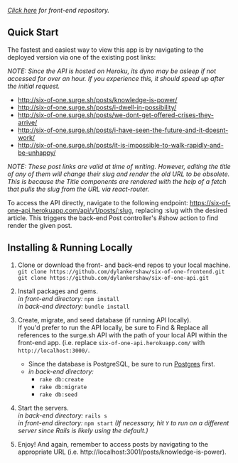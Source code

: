 *[Click here](https://github.com/dylankershaw/six-of-one-frontend) for front-end repository.*

## Quick Start
The fastest and easiest way to view this app is by navigating to the deployed version via one of the existing post links:

*NOTE: Since the API is hosted on Heroku, its dyno may be asleep if not accessed for over an hour. If you experience this, it should speed up after the initial request.*

  * http://six-of-one.surge.sh/posts/knowledge-is-power/
  * http://six-of-one.surge.sh/posts/i-dwell-in-possibility/
  * http://six-of-one.surge.sh/posts/we-dont-get-offered-crises-they-arrive/
  * http://six-of-one.surge.sh/posts/i-have-seen-the-future-and-it-doesnt-work/
  * http://six-of-one.surge.sh/posts/it-is-impossible-to-walk-rapidly-and-be-unhappy/
  
  *NOTE: These post links are valid at time of writing. However, editing the title of any of them will change their slug and render the old URL to be obsolete. This is because the Title components are rendered with the help of a fetch that pulls the slug from the URL via react-router.*
  
To access the API directly, navigate to the following endpoint: https://six-of-one-api.herokuapp.com/api/v1/posts/:slug, replacing :slug with the desired article. This triggers the back-end Post controller's #show action to find render the given post.

## Installing & Running Locally
1. Clone or download the front- and back-end repos to your local machine.
<br /> `git clone https://github.com/dylankershaw/six-of-one-frontend.git`
<br /> `git clone https://github.com/dylankershaw/six-of-one-api.git`

2. Install packages and gems.
<br /> *in front-end directory:* `npm install`
<br /> *in back-end directory:* `bundle install`

3. Create, migrate, and seed database (if running API locally).
<br /> If you'd prefer to run the API locally, be sure to Find & Replace all references to the surge.sh API with the path of your local API within the front-end app. (i.e. replace `six-of-one-api.herokuapp.com/` with `http://localhost:3000/`.
    * Since the database is PostgreSQL, be sure to run [Postgres](https://www.postgresql.org/) first.
    * *in back-end directory:*
      * `rake db:create`
      * `rake db:migrate`
      * `rake db:seed`
      
4. Start the servers.
<br /> *in back-end directory:* `rails s`
<br /> *in front-end directory:* `npm start` *(If necessary, hit `Y` to run on a different server since Rails is likely using the default.)*
5. Enjoy! And again, remember to access posts by navigating to the appropriate URL (i.e. http://localhost:3001/posts/knowledge-is-power).
